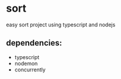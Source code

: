 # sort

easy sort project using typescript and nodejs

## dependencies:

- typescript
- nodemon
- concurrently
